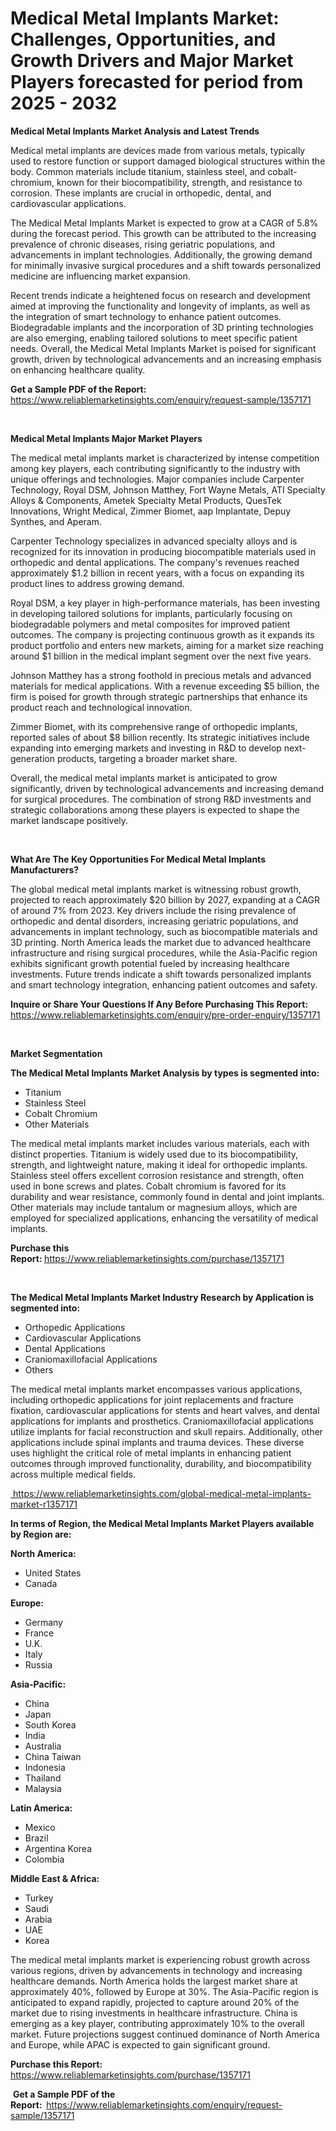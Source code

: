 <p><h1>Medical Metal Implants Market: Challenges, Opportunities, and Growth Drivers and Major Market Players forecasted for period from 2025 - 2032</h1></p><p><strong>Medical Metal Implants Market Analysis and Latest Trends</strong></p>
<p><p>Medical metal implants are devices made from various metals, typically used to restore function or support damaged biological structures within the body. Common materials include titanium, stainless steel, and cobalt-chromium, known for their biocompatibility, strength, and resistance to corrosion. These implants are crucial in orthopedic, dental, and cardiovascular applications.</p><p>The Medical Metal Implants Market is expected to grow at a CAGR of 5.8% during the forecast period. This growth can be attributed to the increasing prevalence of chronic diseases, rising geriatric populations, and advancements in implant technologies. Additionally, the growing demand for minimally invasive surgical procedures and a shift towards personalized medicine are influencing market expansion. </p><p>Recent trends indicate a heightened focus on research and development aimed at improving the functionality and longevity of implants, as well as the integration of smart technology to enhance patient outcomes. Biodegradable implants and the incorporation of 3D printing technologies are also emerging, enabling tailored solutions to meet specific patient needs. Overall, the Medical Metal Implants Market is poised for significant growth, driven by technological advancements and an increasing emphasis on enhancing healthcare quality.</p></p>
<p><strong>Get a Sample PDF of the Report:&nbsp;</strong> <a href="https://www.reliablemarketinsights.com/enquiry/request-sample/1357171?utm_campaign=2642&utm_medium=2&utm_source=Github&utm_content=ia&utm_term=14042025&utm_id=medical-metal-implants">https://www.reliablemarketinsights.com/enquiry/request-sample/1357171</a></p>
<p>&nbsp;</p>
<p><strong>Medical Metal Implants Major Market Players</strong></p>
<p><p>The medical metal implants market is characterized by intense competition among key players, each contributing significantly to the industry with unique offerings and technologies. Major companies include Carpenter Technology, Royal DSM, Johnson Matthey, Fort Wayne Metals, ATI Specialty Alloys & Components, Ametek Specialty Metal Products, QuesTek Innovations, Wright Medical, Zimmer Biomet, aap Implantate, Depuy Synthes, and Aperam.</p><p>Carpenter Technology specializes in advanced specialty alloys and is recognized for its innovation in producing biocompatible materials used in orthopedic and dental applications. The company's revenues reached approximately $1.2 billion in recent years, with a focus on expanding its product lines to address growing demand.</p><p>Royal DSM, a key player in high-performance materials, has been investing in developing tailored solutions for implants, particularly focusing on biodegradable polymers and metal composites for improved patient outcomes. The company is projecting continuous growth as it expands its product portfolio and enters new markets, aiming for a market size reaching around $1 billion in the medical implant segment over the next five years.</p><p>Johnson Matthey has a strong foothold in precious metals and advanced materials for medical applications. With a revenue exceeding $5 billion, the firm is poised for growth through strategic partnerships that enhance its product reach and technological innovation.</p><p>Zimmer Biomet, with its comprehensive range of orthopedic implants, reported sales of about $8 billion recently. Its strategic initiatives include expanding into emerging markets and investing in R&D to develop next-generation products, targeting a broader market share.</p><p>Overall, the medical metal implants market is anticipated to grow significantly, driven by technological advancements and increasing demand for surgical procedures. The combination of strong R&D investments and strategic collaborations among these players is expected to shape the market landscape positively.</p></p>
<p>&nbsp;</p>
<p><strong>What Are The Key Opportunities For Medical Metal Implants Manufacturers?</strong></p>
<p><p>The global medical metal implants market is witnessing robust growth, projected to reach approximately $20 billion by 2027, expanding at a CAGR of around 7% from 2023. Key drivers include the rising prevalence of orthopedic and dental disorders, increasing geriatric populations, and advancements in implant technology, such as biocompatible materials and 3D printing. North America leads the market due to advanced healthcare infrastructure and rising surgical procedures, while the Asia-Pacific region exhibits significant growth potential fueled by increasing healthcare investments. Future trends indicate a shift towards personalized implants and smart technology integration, enhancing patient outcomes and safety.</p></p>
<p><strong>Inquire or Share Your Questions If Any Before Purchasing This Report:</strong> <a href="https://www.reliablemarketinsights.com/enquiry/pre-order-enquiry/1357171?utm_campaign=2642&utm_medium=2&utm_source=Github&utm_content=ia&utm_term=14042025&utm_id=medical-metal-implants">https://www.reliablemarketinsights.com/enquiry/pre-order-enquiry/1357171</a></p>
<p>&nbsp;</p>
<p><strong>Market Segmentation</strong></p>
<p><strong>The Medical Metal Implants Market Analysis by types is segmented into:</strong></p>
<p><ul><li>Titanium</li><li>Stainless Steel</li><li>Cobalt Chromium</li><li>Other Materials</li></ul></p>
<p><p>The medical metal implants market includes various materials, each with distinct properties. Titanium is widely used due to its biocompatibility, strength, and lightweight nature, making it ideal for orthopedic implants. Stainless steel offers excellent corrosion resistance and strength, often used in bone screws and plates. Cobalt chromium is favored for its durability and wear resistance, commonly found in dental and joint implants. Other materials may include tantalum or magnesium alloys, which are employed for specialized applications, enhancing the versatility of medical implants.</p></p>
<p><strong>Purchase this Report:&nbsp;</strong><a href="https://www.reliablemarketinsights.com/purchase/1357171?utm_campaign=2642&utm_medium=2&utm_source=Github&utm_content=ia&utm_term=14042025&utm_id=medical-metal-implants">https://www.reliablemarketinsights.com/purchase/1357171</a></p>
<p>&nbsp;</p>
<p><strong>The Medical Metal Implants Market Industry Research by Application is segmented into:</strong></p>
<p><ul><li>Orthopedic Applications</li><li>Cardiovascular Applications</li><li>Dental Applications</li><li>Craniomaxillofacial Applications</li><li>Others</li></ul></p>
<p><p>The medical metal implants market encompasses various applications, including orthopedic applications for joint replacements and fracture fixation, cardiovascular applications for stents and heart valves, and dental applications for implants and prosthetics. Craniomaxillofacial applications utilize implants for facial reconstruction and skull repairs. Additionally, other applications include spinal implants and trauma devices. These diverse uses highlight the critical role of metal implants in enhancing patient outcomes through improved functionality, durability, and biocompatibility across multiple medical fields.</p></p>
<p><a href="https://www.reliablemarketinsights.com/global-medical-metal-implants-market-r1357171?utm_campaign=2642&utm_medium=2&utm_source=Github&utm_content=ia&utm_term=14042025&utm_id=medical-metal-implants">&nbsp;https://www.reliablemarketinsights.com/global-medical-metal-implants-market-r1357171</a></p>
<p><strong>In terms of Region, the Medical Metal Implants Market Players available by Region are:</strong></p>
<p>
    <p> <strong> North America: </strong>
        <ul>
            <li>United States</li>
            <li>Canada</li>
        </ul>
        </p> 
    <p> <strong> Europe: </strong>
        <ul>
            <li>Germany</li>
            <li>France</li>
            <li>U.K.</li>
            <li>Italy</li>
            <li>Russia</li>
        </ul>
        </p> 
    <p> <strong> Asia-Pacific: </strong>
        <ul>
            <li>China</li>
            <li>Japan</li>
            <li>South Korea</li>
            <li>India</li>
            <li>Australia</li>
            <li>China Taiwan</li>
            <li>Indonesia</li>
            <li>Thailand</li>
            <li>Malaysia</li>
        </ul>
        </p> 
    <p> <strong> Latin America: </strong>
        <ul>
            <li>Mexico</li>
            <li>Brazil</li>
            <li>Argentina Korea</li>
            <li>Colombia</li>
        </ul>
        </p> 
    <p> <strong> Middle East & Africa: </strong>
        <ul>
            <li>Turkey</li>
            <li>Saudi</li>
            <li>Arabia</li>
            <li>UAE</li>
            <li>Korea</li>
        </ul>
    </p>
    </p>
<p><p>The medical metal implants market is experiencing robust growth across various regions, driven by advancements in technology and increasing healthcare demands. North America holds the largest market share at approximately 40%, followed by Europe at 30%. The Asia-Pacific region is anticipated to expand rapidly, projected to capture around 20% of the market due to rising investments in healthcare infrastructure. China is emerging as a key player, contributing approximately 10% to the overall market. Future projections suggest continued dominance of North America and Europe, while APAC is expected to gain significant ground.</p></p>
<p><strong>Purchase this Report: </strong><a href="https://www.reliablemarketinsights.com/purchase/1357171?utm_campaign=2642&utm_medium=2&utm_source=Github&utm_content=ia&utm_term=14042025&utm_id=medical-metal-implants">https://www.reliablemarketinsights.com/purchase/1357171</a></p>
<p>&nbsp;<strong>Get a Sample PDF of the Report:&nbsp;&nbsp;</strong><a href="https://www.reliablemarketinsights.com/enquiry/request-sample/1357171?utm_campaign=2642&utm_medium=2&utm_source=Github&utm_content=ia&utm_term=14042025&utm_id=medical-metal-implants">https://www.reliablemarketinsights.com/enquiry/request-sample/1357171</a></p>
<p><strong></strong></p>
<p><p></p><p></p><p></p></p>